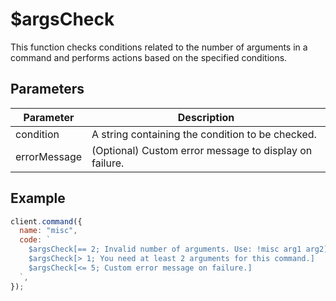 # $argsCheck

This function checks conditions related to the number of arguments in a command and performs actions based on the specified conditions.

## Parameters

| Parameter    | Description                                            |
| ------------ | ------------------------------------------------------ |
| condition    | A string containing the condition to be checked.       |
| errorMessage | (Optional) Custom error message to display on failure. |

## Example

```js
client.command({
  name: "misc",
  code: `
    $argsCheck[== 2; Invalid number of arguments. Use: !misc arg1 arg2]
    $argsCheck[> 1; You need at least 2 arguments for this command.]
    $argsCheck[<= 5; Custom error message on failure.]
  `,
});
```
